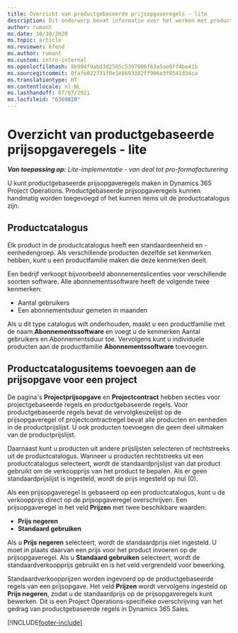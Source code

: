 ```yaml
---
title: Overzicht van productgebaseerde prijsopgaveregels - lite
description: Dit onderwerp bevat informatie over het werken met productgebaseerde prijsopgaveregels.
author: rumant
ms.date: 10/30/2020
ms.topic: article
ms.reviewer: kfend
ms.author: rumant
ms.custom: intro-internal
ms.openlocfilehash: 8b904f9abd3d2505c5397906f63a5ae8ff4be41b
ms.sourcegitcommit: 0fafe022731f0e1e8693382ff906e3f8541d34ca
ms.translationtype: HT
ms.contentlocale: nl-NL
ms.lasthandoff: 07/07/2021
ms.locfileid: "6369820"
---
```

# <a name="product-based-quote-lines-overview---lite"></a>Overzicht van productgebaseerde prijsopgaveregels - lite

_**Van toepassing op:** Lite-implementatie - van deal tot pro-formafacturering_

U kunt productgebaseerde prijsopgaveregels maken in Dynamics 365 Project Operations. Productgebaseerde prijsopgaveregels kunnen handmatig worden toegevoegd of het kunnen items uit de productcatalogus zijn.

## <a name="product-catalog"></a>Productcatalogus

Elk product in de productcatalogus heeft een standaardeenheid en -eenhedengroep. Als verschillende producten dezelfde set kenmerken hebben, kunt u een productfamilie maken die deze kenmerken deelt. 

Een bedrijf verkoopt bijvoorbeeld abonnementslicenties voor verschillende soorten software. Alle abonnementssoftware heeft de volgende twee kenmerken:

- Aantal gebruikers
- Een abonnementsduur gemeten in maanden

Als u dit type catalogus wilt onderhouden, maakt u een productfamilie met de naam **Abonnementssoftware** en voegt u de kenmerken Aantal gebruikers en Abonnementsduur toe. Vervolgens kunt u individuele producten aan de productfamilie **Abonnementssoftware** toevoegen.

## <a name="add-product-catalog-items-to-a-project-quote"></a>Productcatalogusitems toevoegen aan de prijsopgave voor een project

De pagina's **Projectprijsopgave** en **Projectcontract** hebben secties voor projectgebaseerde regels en productgebaseerde regels. Voor productgebaseerde regels bevat de vervolgkeuzelijst op de prijsopgaveregel of projectcontractregel bevat alle producten en eenheden in de productprijslijst. U ook producten toevoegen die geen deel uitmaken van de productprijslijst.

Daarnaast kunt u producten uit andere prijslijsten selecteren of rechtstreeks uit de productcatalogus. Wanneer u producten rechtstreeks uit een productcatalogus selecteert, wordt de standaardprijslijst van dat product gebruikt om de verkoopprijs van het product te bepalen. Als er geen standaardprijslijst is ingesteld, wordt de prijs ingesteld op nul (0).

Als een prijsopgaveregel is gebaseerd op een productcatalogus, kunt u de verkoopprijs direct op de prijsopgaveregel overschrijven. Een prijsopgaveregel in het veld **Prijzen** met twee beschikbare waarden:

- **Prijs negeren**
- **Standaard gebruiken**

Als u **Prijs negeren** selecteert, wordt de standaardprijs niet ingesteld. U moet in plaats daarvan een prijs voor het product invoeren op de prijsopgaveregel. Als u **Standaard gebruiken** selecteert, wordt de standaardverkoopprijs gebruikt en is het veld vergrendeld voor bewerking.

Standaardverkoopprijzen worden ingevoerd op de productgebaseerde regels van een prijsopgave. Het veld **Prijzen** wordt vervolgens ingesteld op **Prijs negeren**, zodat u de standaardprijs op de prijsopgaveregels kunt bewerken. Dit is een Project Operations-specifieke overschrijving van het gedrag van productgebaseerde regels in Dynamics 365 Sales.


[!INCLUDE[footer-include](../../includes/footer-banner.md)]